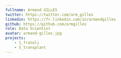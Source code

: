 ```yaml
---
fullname: Armand GILLES
twitter: https://twitter.com/arm_gilles
linkedin: https://fr.linkedin.com/in/armandgilles
github: https://github.com/armgilles
role: Data Scientist
avatar: armand-gilles.jpg
projects:
    - 1_frateli
    - 5_transplant
---
```

